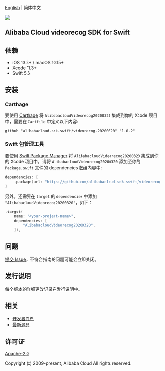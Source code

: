 [English](README.md) | 简体中文

![](https://aliyunsdk-pages.alicdn.com/icons/AlibabaCloud.svg)

## Alibaba Cloud videorecog SDK for Swift

## 依赖

- iOS 13.3+ / macOS 10.15+
- Xcode 11.3+
- Swift 5.6

## 安装

### Carthage

要使用 [Carthage](https://github.com/Carthage/Carthage) 将 `AlibabacloudVideorecog20200320` 集成到你的 Xcode 项目中，需要在 `Cartfile` 中定义以下内容:

```ogdl
github "alibabacloud-sdk-swift/videorecog-20200320" "1.0.2"
```

### Swift 包管理工具

要使用 [Swift Package Manager](https://swift.org/package-manager/) 将 `AlibabacloudVideorecog20200320` 集成到你的 Xcode 项目中，请将 `AlibabacloudVideorecog20200320` 添加至你的 `Package.swift` 文件的 dependencies 数组内容中:

```swift
dependencies: [
    .package(url: "https://github.com/alibabacloud-sdk-swift/videorecog-20200320.git", from: "1.0.2")
]
```

另外，还需要在 `target` 的 `dependencies` 中添加 `"AlibabacloudVideorecog20200320"`，如下：

```swift
.target(
    name: "<your-project-name>",
    dependencies: [
        "AlibabacloudVideorecog20200320",
    ]),
```

## 问题

[提交 Issue](https://github.com/alibabacloud-sdk-swift/videorecog-20200320/issues/new)，不符合指南的问题可能会立即关闭。

## 发行说明

每个版本的详细更改记录在[发行说明](./ChangeLog.txt)中。

## 相关

* [开发者门户](https://next.api.aliyun.com/home)
* [最新源码](https://github.com/alibabacloud-sdk-swift/videorecog-20200320)

## 许可证

[Apache-2.0](http://www.apache.org/licenses/LICENSE-2.0)

Copyright (c) 2009-present, Alibaba Cloud All rights reserved.
